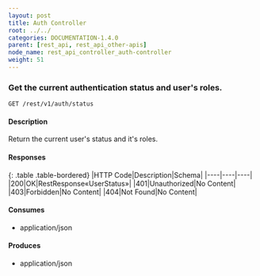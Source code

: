 ```yaml
---
layout: post
title: Auth Controller
root: ../../
categories: DOCUMENTATION-1.4.0
parent: [rest_api, rest_api_other-apis]
node_name: rest_api_controller_auth-controller
weight: 51
---
```


### Get the current authentication status and user's roles.
```
GET /rest/v1/auth/status
```

#### Description

Return the current user's status and it's roles.

#### Responses

{: .table .table-bordered}
|HTTP Code|Description|Schema|
|----|----|----|
|200|OK|RestResponse«UserStatus»|
|401|Unauthorized|No Content|
|403|Forbidden|No Content|
|404|Not Found|No Content|


#### Consumes

* application/json

#### Produces

* application/json

